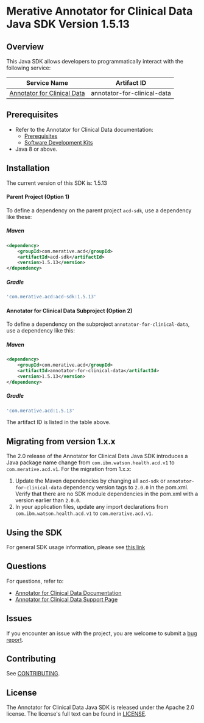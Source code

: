 # Merative Annotator for Clinical Data Java SDK Version 1.5.13

## Overview

This Java SDK allows developers to programmatically interact with the following service:

| Service Name | Artifact ID |
|--------------|-------------|
| [Annotator for Clinical Data](https://merative.github.io/acd-containers/) | annotator-for-clinical-data |

## Prerequisites

* Refer to the Annotator for Clinical Data documentation:
  * [Prerequisites](https://merative.github.io/acd-containers/installing/prereqs/)
  * [Software Development Kits](https://merative.github.io/acd-containers/usage/sdks/)
* Java 8 or above.

## Installation
The current version of this SDK is: 1.5.13

#### Parent Project (Option 1)
To define a dependency on the parent project `acd-sdk`, use a dependency like these:

##### Maven

```xml
<dependency>
	<groupId>com.merative.acd</groupId>
	<artifactId>acd-sdk</artifactId>
	<version>1.5.13</version>
</dependency>
```

##### Gradle

```gradle
'com.merative.acd:acd-sdk:1.5.13'
```

#### Annotator for Clinical Data Subproject (Option 2)
To define a dependency on the subproject `annotator-for-clinical-data`, use a dependency like this:

##### Maven

```xml
<dependency>
    <groupId>com.merative.acd</groupId>
    <artifactId>annotator-for-clinical-data</artifactId>
    <version>1.5.13</version>
</dependency>
```

##### Gradle
```gradle
'com.merative.acd:1.5.13'
```
The artifact ID is listed in the table above.

## Migrating from version 1.x.x 

The 2.0 release of the Annotator for Clinical Data Java SDK introduces a Java package name change from `com.ibm.watson.health.acd.v1` to `com.merative.acd.v1`.  For the migration from 1.x.x:

1. Update the Maven dependencies by changing all `acd-sdk` or `annotator-for-clinical-data` dependency version tags to `2.0.0` in the pom.xml.  Verify that there are no SDK module dependencies in the pom.xml with a version earlier than `2.0.0`.
2. In your application files, update any import declarations from `com.ibm.watson.health.acd.v1` to `com.merative.acd.v1`.

## Using the SDK
For general SDK usage information, please see [this link](https://github.com/IBM/ibm-cloud-sdk-common/blob/master/README.md)


## Questions

For questions, refer to: 
* [Annotator for Clinical Data Documentation](https://merative.github.io/acd-containers/)
* [Annotator for Clinical Data Support Page](https://merative.github.io/acd-containers/support/support/)

## Issues
If you encounter an issue with the project, you are welcome to submit a
[bug report](https://github.com/merative/whcs-java-sdk/issues).

## Contributing
See [CONTRIBUTING](CONTRIBUTING.md).

## License

The Annotator for Clinical Data Java SDK is released under the Apache 2.0 license.
The license's full text can be found in [LICENSE](LICENSE).
